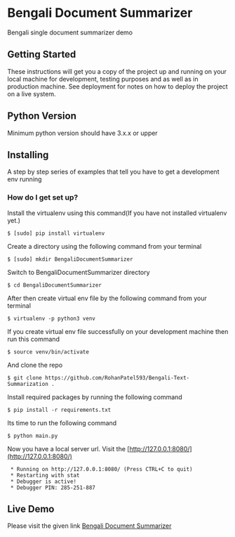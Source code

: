 # Bengali Document Summarizer
Bengali single document summarizer demo


## Getting Started

These instructions will get you a copy of the project up and running on your local machine for development, testing purposes and as well as in production machine. See deployment for notes on how to deploy the project on a live system.


## Python Version
Minimum python version should have 3.x.x or upper

## Installing

A step by step series of examples that tell you have to get a development env running


### How do I get set up? ###

Install the virtualenv using this command(If you have not installed virtualenv yet.)

```ssh
$ [sudo] pip install virtualenv
```


Create a directory using the following command from your terminal

```ssh
$ [sudo] mkdir BengaliDocumentSummarizer
```


Switch to BengaliDocumentSummarizer directory

```ssh
$ cd BengaliDocumentSummarizer
```


After then create virtual env file by the following command from your terminal

```ssh
$ virtualenv -p python3 venv
```


If you create virtual env file successfully on your development machine then run this command

```ssh
$ source venv/bin/activate
```

And clone the repo

```ssh
$ git clone https://github.com/RohanPatel593/Bengali-Text-Summarization .
```

Install required packages by running the following command
```ssh
$ pip install -r requirements.txt
```

Its time to run the following command
```ssh
$ python main.py
```

Now you have a local server url. Visit the [http://127.0.0.1:8080/](http://127.0.0.1:8080/)
```ssh
 * Running on http://127.0.0.1:8080/ (Press CTRL+C to quit)
 * Restarting with stat
 * Debugger is active!
 * Debugger PIN: 285-251-887
 ```


## Live Demo
Please visit the given link
[Bengali Document Summarizer](https://bengali-document-summarizer.herokuapp.com/)
